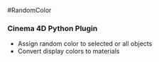 #RandomColor
### Cinema 4D Python Plugin

- Assign random color to selected or all objects
- Convert display colors to materials

